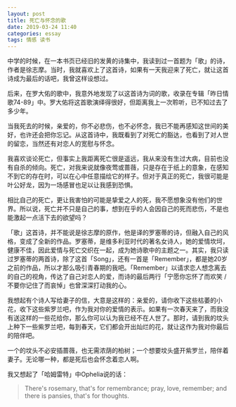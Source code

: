 ```yaml
---
layout: post
title: 死亡与怀念的歌
date: 2019-03-24 11:40
categories: essay
tags: 情感 读书
---
```


中学的时候，在一本书页已经旧的发黄的诗集中，我读到过一首题为「歌」的诗，作者是徐志摩。当时，我就喜欢上了这首诗，如果有一天我迎来了死亡，就让这首诗成为最后的话吧，我曾这样设想过。

后来，在罗大佑的歌中，我意外地发现了以这首诗为词的歌，收录在专辑「昨日情歌74-89」中。罗大佑将这首歌演绎得很好，但距离我上一次聆听，已不知过去了多少年。

当我死去的时候，亲爱的，你不必悲伤，也不必怀念，我已不能再感知这世间的美好，也许还会把你忘记。从这首诗中，我既看到了对死亡的豁达，也看到了对人世的留恋，当然还有对恋人的宽慰与怀念。

我喜欢谈论死亡，但事实上我距离死亡很是遥远，我从来没有生过大病，目前也没有自杀的倾向。死亡，对我来说就像夜莺或蔷薇，只是存在于纸上的意象，在感知不到它的存在时，可以在心中任意描绘它的样子。但对于真正的死亡，我很可能是叶公好龙，因为一场感冒也足以让我感到恐惧。

相比自己的死亡，更让我害怕的可能是挚爱之人的死，我不愿想象没有他们的世界。所以说，死亡并不只是自己的事，想到在乎的人会因自己的死而悲伤，不是也能激起一点活下去的欲望吗？

「歌」这首诗，并不能说是徐志摩的原作，他是译的罗塞蒂的诗，但融入自己的风格，变成了全新的作品。罗塞蒂，是维多利亚时代的著名女诗人，她的爱情坎坷，健康不佳，因此爱情与死亡交织在一起，成为她诗歌中的主题之一。其实，我只读过罗塞蒂的两首诗，除了这首「Song」，还有一首是「Remember」，都是她20岁之前的作品，所以才那么吸引青春期的我吧。「Remember」以请求恋人想念离去的自己的视角，传达了自己对恋人的爱，而诗的最后两行「宁愿你忘怀了而欢笑 / 不要你记住了而哀悼」也曾深深打动我的心。

我想起有个诗人写给妻子的信，大意是这样的：亲爱的，请你收下这些枯萎的小花，收下这些紫罗兰吧，作为我对你的爱情的表示。如果有一次春天来了，而我没有送这样的一些花给你，那么你可以认为我已经不在人世了。那时，请到我的坟头上种下一些紫罗兰吧，每到春天，它们都会开出灿烂的花，就让这作为我对你最后的陪伴吧。

一个的坟头不必安插蔷薇，也无需浓荫的柏树；一个想要坟头盛开紫罗兰，陪伴着妻子。无论哪一种，都是死后也会怀念着恋人啊。

我又想起了「哈姆雷特」中Ophelia说的话：

> There's rosemary, that's for remembrance; pray, love, remember; and there is pansies, that's for thoughts.
